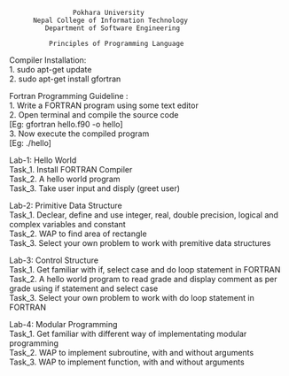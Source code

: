                     Pokhara University
          Nepal College of Information Technology
             Department of Software Engineering

              Principles of Programming Language



Compiler Installation:  
	1. sudo apt-get update  
	2. sudo apt-get install gfortran  

Fortran Programming Guideline :  
	1. Write a FORTRAN program using some text editor  
	2. Open terminal and compile the source code  
		[Eg: gfortran hello.f90 -o hello]    
	3. Now execute the compiled program  
		[Eg: ./hello]    

Lab-1: Hello World  
	Task_1. Install FORTRAN Compiler  
	Task_2. A hello world program   
	Task_3. Take user input and disply (greet user)  
	
Lab-2: Primitive Data Structure  
	Task_1. Declear, define and use integer, real, double precision, logical and complex variables and constant   
	Task_2. WAP to find area of rectangle   
	Task_3. Select your own problem to work with premitive data structures  
	
Lab-3: Control Structure  
	Task_1. Get familiar with if, select case and do loop statement in FORTRAN  
	Task_2. A hello world program to read grade and display comment as per grade using if statement and select case   
	Task_3. Select your own problem to work with do loop statement in FORTRAN
	
Lab-4: Modular Programming  
	Task_1. Get familiar with different way of implementating modular programming   
	Task_2. WAP to implement subroutine, with and without arguments   
	Task_3. WAP to implement function, with and without arguments  
  

